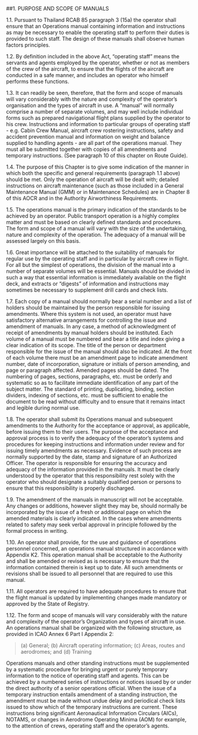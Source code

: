 ##1. PURPOSE AND SCOPE OF MANUALS

1.1. Pursuant to Thailand RCAB 85 paragraph 3 (15a) the operator shall ensure that an Operations manual containing information and instructions as may be necessary to enable the operating staff to perform their duties is provided to such staff. The design of these manuals shall observe human factors principles.

1.2. By definition included in the above Act, “operating staff” means the servants and agents employed by the operator, whether or not as members of the crew of the aircraft, to ensure that the flights of the aircraft are conducted in a safe manner, and includes an operator who himself performs these functions.

1.3. It can readily be seen, therefore, that the form and scope of manuals will vary considerably with the nature and complexity of the operator’s organisation and the types of aircraft in use. A “manual” will normally comprise a number of separate volumes, and may well include individual forms such as prepared navigational flight plans supplied by the operator to his crew. Instructions and information to particular groups of operating staff - e.g. Cabin Crew Manual, aircraft crew rostering instructions, safety and accident prevention manual and information on weight and balance supplied to handling agents - are all part of the operations manual. They must all be submitted together with copies of all amendments and temporary instructions. (See paragraph 10 of this chapter on Route Guide).

1.4. The purpose of this Chapter is to give some indication of the manner in which both the specific and general requirements (paragraph 1.1 above) should be met. Only the operation of aircraft will be dealt with; detailed instructions on aircraft maintenance (such as those included in a General Maintenance Manual (GMM) or in Maintenance Schedules) are in Chapter 8 of this AOCR and in the Authority Airworthiness Requirements.

1.5. The operations manual is the primary indication of the standards to be achieved by an operator. Public transport operation is a highly complex matter and must be based on clearly defined standards and procedures. The form and scope of a manual will vary with the size of the undertaking, nature and complexity of the operation. The adequacy of a manual will be assessed largely on this basis.

1.6. Great importance will be attached to the suitability of manuals for regular use by the operating staff and in particular by aircraft crew in flight. For all but the simplest of operations, the division of the manual into a number of separate volumes will be essential. Manuals should be divided in such a way that essential information is immediately available on the flight deck, and extracts or “digests” of information and instructions may sometimes be necessary to supplement drill cards and check lists.

1.7. Each copy of a manual should normally bear a serial number and a list of holders should be maintained by the person responsible for issuing amendments. Where this system is not used, an operator must have satisfactory alternative arrangements for controlling the issue and amendment of manuals. In any case, a method of acknowledgment of receipt of amendments by manual holders should be instituted. Each volume of a manual must be numbered and bear a title and index giving a clear indication of its scope. The title of the person or department responsible for the issue of the manual should also be indicated. At the front of each volume there must be an amendment page to indicate amendment number, date of incorporation, signature or initials of person amending, and page or paragraph affected. Amended pages should be dated. The numbering of pages, sections, paragraphs, etc. must be orderly and systematic so as to facilitate immediate identification of any part of the subject matter. The standard of printing, duplicating, binding, section dividers, indexing of sections, etc. must be sufficient to enable the document to be read without difficulty and to ensure that it remains intact and legible during normal use.

1.8. The operator shall submit its Operations manual and subsequent amendments to the Authority for the acceptance or approval, as applicable, before issuing them to their users. The purpose of the acceptance and approval process is to verify the adequacy of the operator’s systems and procedures for keeping instructions and information under review and for issuing timely amendments as necessary. Evidence of such process are normally supported by the date, stamp and signature of an Authorized Officer. The operator is responsible for ensuring the accuracy and adequacy of the information provided in the manuals. It must be clearly understood by the operator that this responsibility rest solely with the operator who should designate a suitably qualified person or persons to ensure that this responsibility is properly discharged.

1.9. The amendment of the manuals in manuscript will not be acceptable. Any changes or additions, however slight they may be, should normally be incorporated by the issue of a fresh or additional page on which the amended materials is clearly indicated. In the cases where amendments related to safety may seek verbal approval in principle followed by the formal process in writing.

1.10. An operator shall provide, for the use and guidance of operations personnel concerned, an operations manual structured in accordance with Appendix K2. This operation manual shall be acceptable to the Authority and shall be amended or revised as is necessary to ensure that the information contained therein is kept up to date. All such amendments or revisions shall be issued to all personnel that are required to use this manual.

1.11. All operators are required to have adequate procedures to ensure that the flight manual is updated by implementing changes made mandatory or approved by the State of Registry.

1.12. The form and scope of manuals will vary considerably with the nature and complexity of the operator’s Organization and types of aircraft in use. An operations manual shall be organized with the following structure, as provided in ICAO Annex 6 Part I Appendix 2:

> (a) General;
> (b) Aircraft operating information;
> (c) Areas, routes and aerodromes; and (d) Training

Operations manuals and other standing instructions must be supplemented by a systematic procedure for bringing urgent or purely temporary information to the notice of operating staff and agents. This can be achieved by a numbered series of instructions or notices issued by or under the direct authority of a senior operations official. When the issue of a temporary instruction entails amendment of a standing instruction, the amendment must be made without undue delay and periodical check lists issued to show which of the temporary instructions are current. These instructions bring significant Aeronautical Information Circulars (AICs), NOTAMS, or changes in Aerodrome Operating Minima (AOM) for example, to the attention of crews, operating staff and the operator’s agents.
